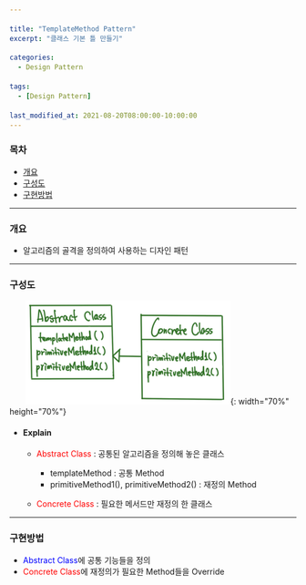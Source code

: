 ```yaml
---

title: "TemplateMethod Pattern"
excerpt: "클래스 기본 틀 만들기" 

categories:
  - Design Pattern

tags:
  - [Design Pattern]

last_modified_at: 2021-08-20T08:00:00-10:00:00
---
```


### 목차
 - [개요](#개요)
 - [구성도](#구성도)
 - [구현방법](#구현방법)

---

### 개요
 - 알고리즘의 골격을 정의하여 사용하는 디자인 패턴

---

### 구성도
　　![image](/assets/images/DesignPattern/TemplateMethodPattern.png){: width="70%" height="70%"}  

 - #### Explain
   - <span style="color:red">Abstract Class</span> : 공통된 알고리즘을 정의해 놓은 클래스  
     - templateMethod : 공통 Method
     - primitiveMethod1(), primitiveMethod2() : 재정의 Method
     

   - <span style="color:red">Concrete Class</span> : 필요한 메서드만 재정의 한 클래스  
   

---
### 구현방법
 - <span style="color:blue">Abstract Class</span>에 공통 기능들을 정의
 - <span style="color:red">Concrete Class</span>에 재정의가 필요한 Method들을 Override
